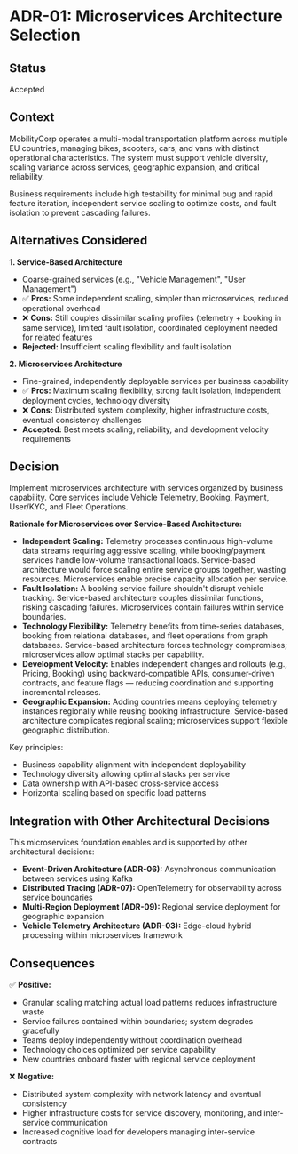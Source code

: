 # ADR-01: Microservices Architecture Selection

## Status
Accepted

## Context
MobilityCorp operates a multi-modal transportation platform across multiple EU countries, managing bikes, scooters, cars, and vans with distinct operational characteristics. The system must support vehicle diversity, scaling variance across services, geographic expansion, and critical reliability.

Business requirements include high testability for minimal bug and rapid feature iteration, independent service scaling to optimize costs, and fault isolation to prevent cascading failures.

## Alternatives Considered

**1. Service-Based Architecture**
- Coarse-grained services (e.g., "Vehicle Management", "User Management")
- ✅ **Pros:** Some independent scaling, simpler than microservices, reduced operational overhead
- ❌ **Cons:** Still couples dissimilar scaling profiles (telemetry + booking in same service), limited fault isolation, coordinated deployment needed for related features
- **Rejected:** Insufficient scaling flexibility and fault isolation

**2. Microservices Architecture**
- Fine-grained, independently deployable services per business capability
- ✅ **Pros:** Maximum scaling flexibility, strong fault isolation, independent deployment cycles, technology diversity
- ❌ **Cons:** Distributed system complexity, higher infrastructure costs, eventual consistency challenges
- **Accepted:** Best meets scaling, reliability, and development velocity requirements

## Decision
Implement microservices architecture with services organized by business capability. Core services include Vehicle Telemetry, Booking, Payment, User/KYC, and Fleet Operations.

**Rationale for Microservices over Service-Based Architecture:**
- **Independent Scaling:** Telemetry processes continuous high-volume data streams requiring aggressive scaling, while booking/payment services handle low-volume transactional loads. Service-based architecture would force scaling entire service groups together, wasting resources. Microservices enable precise capacity allocation per service.
- **Fault Isolation:** A booking service failure shouldn't disrupt vehicle tracking. Service-based architecture couples dissimilar functions, risking cascading failures. Microservices contain failures within service boundaries.
- **Technology Flexibility:** Telemetry benefits from time-series databases, booking from relational databases, and fleet operations from graph databases. Service-based architecture forces technology compromises; microservices allow optimal stacks per capability.
- **Development Velocity:** Enables independent changes and rollouts (e.g., Pricing, Booking) using backward‑compatible APIs, consumer‑driven contracts, and feature flags — reducing coordination and supporting incremental releases.
- **Geographic Expansion:** Adding countries means deploying telemetry instances regionally while reusing booking infrastructure. Service-based architecture complicates regional scaling; microservices support flexible geographic distribution.

Key principles:
- Business capability alignment with independent deployability
- Technology diversity allowing optimal stacks per service
- Data ownership with API-based cross-service access
- Horizontal scaling based on specific load patterns

## Integration with Other Architectural Decisions
This microservices foundation enables and is supported by other architectural decisions:
- **Event-Driven Architecture (ADR-06):** Asynchronous communication between services using Kafka
- **Distributed Tracing (ADR-07):** OpenTelemetry for observability across service boundaries
- **Multi-Region Deployment (ADR-09):** Regional service deployment for geographic expansion
- **Vehicle Telemetry Architecture (ADR-03):** Edge-cloud hybrid processing within microservices framework

## Consequences
✅ **Positive:**
- Granular scaling matching actual load patterns reduces infrastructure waste
- Service failures contained within boundaries; system degrades gracefully
- Teams deploy independently without coordination overhead
- Technology choices optimized per service capability
- New countries onboard faster with regional service deployment

❌ **Negative:**
- Distributed system complexity with network latency and eventual consistency
- Higher infrastructure costs for service discovery, monitoring, and inter-service communication
- Increased cognitive load for developers managing inter-service contracts